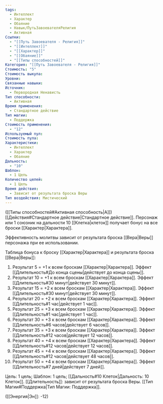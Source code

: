 ```yaml
---
tags:
  - Интеллект
  - Характер
  - Обаяние
  - Навык/ПутьЗавоевателяРелигия
  - Активная
Ссылки:
  - "[[Путь Завоевателя - Религия]]"
  - "[[Интеллект]]"
  - "[[Характер]]"
  - "[[Обаяние]]"
  - "[[Типы способностей]]"
Категория: "[[Путь Завоевателя - Религия]]"
Стоимость: "5"
Стоимость выкупа: 
Уровни: 
Связанные навыки: 
Источник:
  - Первородная Ненависть
Тип способности:
  - Активная
Время применения:
  - Стандартное действие
Тип магии:
  - Поддержка
Стоимость применения:
  - "12"
Используемый пул: 
Стоимость пула: 
Характеристики:
  - Интеллект
  - Характер
  - Обаяние
Дальность:
  - "10"
Шаблон:
  - 1 Цель
Количество целей:
  - 1 Цель
Время действия:
  - Зависит от результата броска Веры
Тип воздействия: Мистический
---
```

([[Типы способностей#Активная способность|А]]) [[Действия#Стандартное действие|Стандартное действие]]. Персонаж или 1 союзник на дальности 10 [[Клетка|клеток]] получает бонус на все броски [[Характер|Характера]]. 

Эффективность молитвы зависит от результата броска [[Вера|Веры]] персонажа при ее использовании. 

Таблица бонуса к броску [[Характер|Характера]] и результата броска [[Вера|Веры]]:

1. Результат 5 = +1 к всем броскам [[Характер|Характера]]. Эффект [[Длительность#До конца сцены|действует до конца сцены]]. 
2. Результат 10 = +1 к всем броскам [[Характер|Характера]]. Эффект [[Длительность#30 минут|действует 30 минут]]. 
3. Результат 15 = +2 к всем броскам [[Характер|Характера]]. Эффект [[Длительность#30 минут|действует 30 минут]]. 
4. Результат 20 = +2 к всем броскам [[Характер|Характера]]. Эффект [[Длительность#1 час|действует 1 час]]. 
5. Результат 25 = +3 к всем броскам [[Характер|Характера]]. Эффект [[Длительность#1 час|действует 1 час]]. 
6. Результат 30 = +3 к всем броскам [[Характер|Характера]]. Эффект [[Длительность#6 часов|действует 6 часов]]. 
7. Результат 35 = +3 к всем броскам [[Характер|Характера]]. Эффект [[Длительность#12 часов|действует 12 часов]].
8. Результат 40 = +4 к всем броскам [[Характер|Характера]]. Эффект [[Длительность#12 часов|действует 12 часов]].
9. Результат 45 = +4 к всем броскам [[Характер|Характера]]. Эффект [[Длительность#12 часов|действует 48 часов]].
10. Результат 50 = +4 к всем броскам [[Характер|Характера]]. Эффект [[Длительность#7 дней|действует 7 дней]].

Цель: 1 цель; Шаблон: 1 цель; [[Дальность#10 Клеток|Дальность: 10 Клеток]]. [[Длительность]]: зависит от результата броска Веры. [[Тип Магии#Поддержка|Тип Магии: Поддержка]].

([[Энергия|Эн]]: -12)